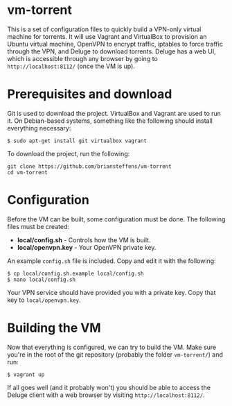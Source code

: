 vm-torrent
===========

This is a set of configuration files to quickly build a VPN-only virtual machine
for torrents. It will use Vagrant and VirtualBox to provision an Ubuntu virtual
machine, OpenVPN to encrypt traffic, iptables to force traffic through the VPN,
and Deluge to download torrents. Deluge has a web UI, which is accessible
through any browser by going to `http://localhost:8112/` (once the VM is up).


Prerequisites and download
==========================

Git is used to download the project. VirtualBox and Vagrant are used to run it.
On Debian-based systems, something like the following should install everything
necessary:

```
$ sudo apt-get install git virtualbox vagrant
```

To download the project, run the following:

```
git clone https://github.com/briansteffens/vm-torrent
cd vm-torrent
```


Configuration
=============

Before the VM can be built, some configuration must be done. The following files
must be created:

* __local/config.sh__ - Controls how the VM is built.
* __local/openvpn.key__ - Your OpenVPN private key.

An example `config.sh` file is included. Copy and edit it with the
following:

```
$ cp local/config.sh.example local/config.sh
$ nano local/config.sh
```

Your VPN service should have provided you with a private key. Copy that key to
`local/openvpn.key`.


Building the VM
===============

Now that everything is configured, we can try to build the VM. Make sure you're
in the root of the git repository (probably the folder
`vm-torrent/`) and run:

```
$ vagrant up
```

If all goes well (and it probably won't) you should be able to access the Deluge client with a web browser by visiting `http://localhost:8112/`.
